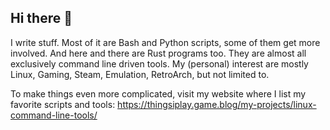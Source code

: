## Hi there 👋

I write stuff. Most of it are Bash and Python scripts, some of them get more involved. And here and there are Rust programs too. They are almost all exclusively command line driven tools. My (personal) interest are mostly Linux, Gaming, Steam, Emulation, RetroArch, but not limited to.

To make things even more complicated, visit my website where I list my favorite scripts and tools: https://thingsiplay.game.blog/my-projects/linux-command-line-tools/
